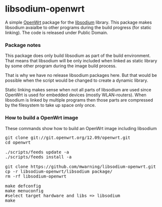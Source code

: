 libsodium-openwrt
=================

A simple [OpenWrt](https://openwrt.org) package for the [libsodium](https://github.com/jedisct1/libsodium) library.
This package makes libsodium avaialbe to other programs during the build progress (for static linking).
The code is released under Public Domain.

### Package notes

This package does only build libsodium as part of the build environment.
That means that libsodium will be only included when linked as static
library by some other program during the image build process.

That is why we have no release libsodium packages here.
But that would be possible when the script would be changed
to create a dynamic library.

Static linking makes sense when not all parts of libsodium are used since
OpenWrt is used for embedded devices (mostly WLAN-routers).
When libsodium is linked by multiple programs then those parts
are compressed by the filesystem to take up space only once.

### How to build a OpenWrt image

These commands show how to build an OpenWrt image including libsodium
<pre>
git clone git://git.openwrt.org/12.09/openwrt.git
cd openwrt

./scripts/feeds update -a
./scripts/feeds install -a

git clone https://github.com/mwarning/libsodium-openwrt.git
cp -r libsodium-openwrt/libsodium package/
rm -rf libsodium-openwrt

make defconfig
make menuconfig
#select target hardware and libs => libsodium
make
</pre>

